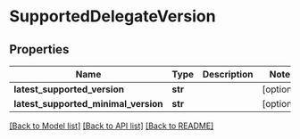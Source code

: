 # SupportedDelegateVersion

## Properties
Name | Type | Description | Notes
------------ | ------------- | ------------- | -------------
**latest_supported_version** | **str** |  | [optional] 
**latest_supported_minimal_version** | **str** |  | [optional] 

[[Back to Model list]](../README.md#documentation-for-models) [[Back to API list]](../README.md#documentation-for-api-endpoints) [[Back to README]](../README.md)

